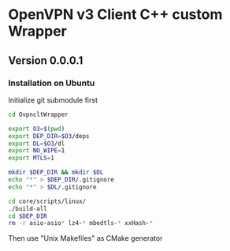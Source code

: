 # OpenVPN v3 Client C++ custom Wrapper

## Version 0.0.0.1

### Installation on Ubuntu

Initialize git submodule first

```bash
cd OvpncltWrapper

export O3=$(pwd)
export DEP_DIR=$O3/deps
export DL=$O3/dl
export NO_WIPE=1
export MTLS=1

mkdir $DEP_DIR && mkdir $DL
echo "*" > $DEP_DIR/.gitignore
echo "*" > $DL/.gitignore

cd core/scripts/linux/
./build-all
cd $DEP_DIR
rm -r asio-asio* lz4-* mbedtls-* xxHash-*
```

Then use "Unix Makefiles" as CMake generator

